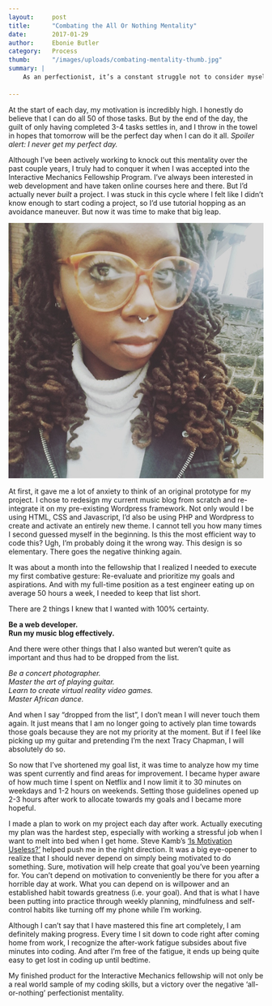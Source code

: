 ```yaml
---
layout:     post
title:      "Combating the All Or Nothing Mentality"
date:       2017-01-29
author:     Ebonie Butler
category:   Process
thumb:      "/images/uploads/combating-mentality-thumb.jpg"
summary: |
    As an perfectionist, it’s a constant struggle not to consider myself a failure if I don’t complete all 50 tasks I line up for the day.

---
```


At the start of each day, my motivation is incredibly high. I honestly do believe that I can do all 50 of those tasks. But by the end of the day, the guilt of only having completed 3-4 tasks settles in, and I throw in the towel in hopes that tomorrow will be the perfect day when I can do it all. *Spoiler alert: I never get my perfect day.*

Although I’ve been actively working to knock out this mentality over the past couple years, I truly had to conquer it when I was accepted into the Interactive Mechanics Fellowship Program. I’ve always been interested in web development and have taken online courses here and there. But I’d actually never *built* a project. I was stuck in this cycle where I felt like I didn’t know enough to start coding a project, so I’d use tutorial hopping as an avoidance maneuver. But now it was time to make that big leap. 

![Ebonie Butler - Combating the All Or Nothing Mentality](/images/uploads/combating-mentality-ebonie.jpg)

At first, it gave me a lot of anxiety to think of an original prototype for my project. I chose to redesign my current music blog from scratch and re-integrate it on my pre-existing Wordpress framework. Not only would I be using HTML, CSS and Javascript, I’d also be using PHP and Wordpress to create and activate an entirely new theme. I cannot tell you how many times I second guessed myself in the beginning. Is this the most efficient way to code this? Ugh, I’m probably doing it the wrong way. This design is so elementary. There goes the negative thinking again.

It was about a month into the fellowship that I realized I needed to execute my first combative gesture: Re-evaluate and prioritize my goals and aspirations. And with my full-time position as a test engineer eating up on average 50 hours a week, I needed to keep that list short.

There are 2 things I knew that I wanted with 100% certainty.

**Be a web developer. <br/>
Run my music blog effectively.**

And there were other things that I also wanted but weren’t quite as important and thus had to be dropped from the list.

*Be a concert photographer.<br/>
Master the art of playing guitar.<br/>
Learn to create virtual reality video games.<br/>
Master African dance.*

And when I say “dropped from the list”, I don’t mean I will never touch them again. It just means that I am no longer going to actively plan time towards those goals because they are not my priority at the moment. But if I feel like picking up my guitar and pretending I’m the next Tracy Chapman, I will absolutely do so.

So now that I’ve shortened my goal list, it was time to analyze how my time was spent currently and find areas for improvement. I became hyper aware of how much time I spent on Netflix and I now limit it to 30 minutes on weekdays and 1-2 hours on weekends. Setting those guidelines opened up 2-3 hours after work to allocate towards my goals and I became more hopeful.

I made a plan to work on my project each day after work. Actually executing my plan was the hardest step, especially with working a stressful job when I want to melt into bed when I get home. Steve Kamb’s [‘Is Motivation Useless?’](https://www.nerdfitness.com/blog/is-motivation-useless/) helped push me in the right direction. It was a big eye-opener to realize that I should never depend on simply being motivated to do something. Sure, motivation will help create that goal you’ve been yearning for. You can’t depend on motivation to conveniently be there for you after a horrible day at work. What you can depend on is willpower and an established habit towards greatness (i.e. your goal). And that is what I have been putting into practice through weekly planning, mindfulness and self-control habits like turning off my phone while I’m working. 

Although I can’t say that I have mastered this fine art completely, I am definitely making progress. Every time I sit down to code right after coming home from work, I recognize the after-work fatigue subsides about five minutes into coding. And after I’m free of the fatigue, it ends up being quite easy to get lost in coding up until bedtime. 

My finished product for the Interactive Mechanics fellowship will not only be a real world sample of my coding skills, but a victory over the negative ‘all-or-nothing’ perfectionist mentality.